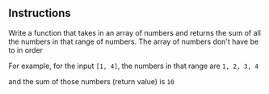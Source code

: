 ## Instructions

Write a function that takes in an array of numbers and returns
the sum of all the numbers in that range of numbers. The array of numbers
don't have be to in order

For example, for the input `[1, 4]`, the numbers in that range are `1, 2, 3, 4`

and the sum of those numbers (return value) is `10`
